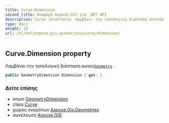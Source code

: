 ```yaml
---
title: Curve.Dimension
second_title: Αναφορά Aspose.GIS για .NET API
description: Curve ιδιοκτησία. Λαμβάνει την τοπολογική διάσταση αυτούGeometry .
type: docs
weight: 10
url: /el/net/aspose.gis.geometries/curve/dimension/
---
```

## Curve.Dimension property

Λαμβάνει την τοπολογική διάσταση αυτού[`Geometry`](../../geometry/) .

```csharp
public GeometryDimension Dimension { get; }
```

### Δείτε επίσης

* enum [GeometryDimension](../../geometrydimension/)
* class [Curve](../)
* χώρος ονομάτων [Aspose.Gis.Geometries](../../curve/)
* συνέλευση [Aspose.GIS](../../../)


